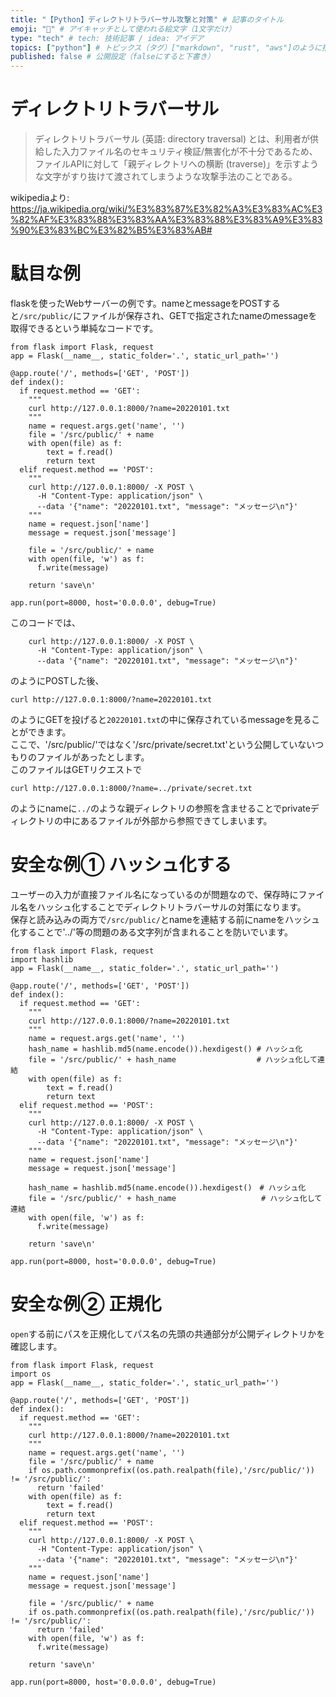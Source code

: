 ```yaml
---
title: "【Python】ディレクトリトラバーサル攻撃と対策" # 記事のタイトル
emoji: "🐻" # アイキャッチとして使われる絵文字（1文字だけ）
type: "tech" # tech: 技術記事 / idea: アイデア
topics: ["python"] # トピックス（タグ）["markdown", "rust", "aws"]のように指定する
published: false # 公開設定（falseにすると下書き）
---
```


# ディレクトリトラバーサル

> ディレクトリトラバーサル (英語: directory traversal) とは、利用者が供給した入力ファイル名のセキュリティ検証/無害化が不十分であるため、ファイルAPIに対して「親ディレクトリへの横断 (traverse)」を示すような文字がすり抜けて渡されてしまうような攻撃手法のことである。

wikipediaより: https://ja.wikipedia.org/wiki/%E3%83%87%E3%82%A3%E3%83%AC%E3%82%AF%E3%83%88%E3%83%AA%E3%83%88%E3%83%A9%E3%83%90%E3%83%BC%E3%82%B5%E3%83%AB# 

# 駄目な例

flaskを使ったWebサーバーの例です。nameとmessageをPOSTすると`/src/public/`にファイルが保存され、GETで指定されたnameのmessageを取得できるという単純なコードです。

```
from flask import Flask, request
app = Flask(__name__, static_folder='.', static_url_path='')

@app.route('/', methods=['GET', 'POST'])
def index():
  if request.method == 'GET':
    """
    curl http://127.0.0.1:8000/?name=20220101.txt
    """
    name = request.args.get('name', '')
    file = '/src/public/' + name
    with open(file) as f:
        text = f.read()
        return text
  elif request.method == 'POST':
    """
    curl http://127.0.0.1:8000/ -X POST \
      -H "Content-Type: application/json" \
      --data '{"name": "20220101.txt", "message": "メッセージ\n"}'
    """
    name = request.json['name']
    message = request.json['message']

    file = '/src/public/' + name
    with open(file, 'w') as f:
      f.write(message)

    return 'save\n'

app.run(port=8000, host='0.0.0.0', debug=True)
```

このコードでは、

```
    curl http://127.0.0.1:8000/ -X POST \
      -H "Content-Type: application/json" \
      --data '{"name": "20220101.txt", "message": "メッセージ\n"}'
```

のようにPOSTした後、

```
curl http://127.0.0.1:8000/?name=20220101.txt
```

のようにGETを投げると`20220101.txt`の中に保存されているmessageを見ることができます。  
ここで、'/src/public/'ではなく'/src/private/secret.txt'という公開していないつもりのファイルがあったとします。  
このファイルはGETリクエストで

```
curl http://127.0.0.1:8000/?name=../private/secret.txt
```

のようにnameに`../`のような親ディレクトリの参照を含ませることでprivateディレクトリの中にあるファイルが外部から参照できてしまいます。


# 安全な例① ハッシュ化する

ユーザーの入力が直接ファイル名になっているのが問題なので、保存時にファイル名をハッシュ化することでディレクトリトラバーサルの対策になります。  
保存と読み込みの両方で`/src/public/`とnameを連結する前にnameをハッシュ化することで'../'等の問題のある文字列が含まれることを防いでいます。


```
from flask import Flask, request
import hashlib
app = Flask(__name__, static_folder='.', static_url_path='')

@app.route('/', methods=['GET', 'POST'])
def index():
  if request.method == 'GET':
    """
    curl http://127.0.0.1:8000/?name=20220101.txt
    """
    name = request.args.get('name', '')
    hash_name = hashlib.md5(name.encode()).hexdigest() # ハッシュ化
    file = '/src/public/' + hash_name                  # ハッシュ化して連結
    with open(file) as f:
        text = f.read()
        return text
  elif request.method == 'POST':
    """
    curl http://127.0.0.1:8000/ -X POST \
      -H "Content-Type: application/json" \
      --data '{"name": "20220101.txt", "message": "メッセージ\n"}'
    """
    name = request.json['name']
    message = request.json['message']

    hash_name = hashlib.md5(name.encode()).hexdigest()　# ハッシュ化
    file = '/src/public/' + hash_name                   # ハッシュ化して連結
    with open(file, 'w') as f:
      f.write(message)

    return 'save\n'

app.run(port=8000, host='0.0.0.0', debug=True)
```


# 安全な例② 正規化

`open`する前にパスを正規化してパス名の先頭の共通部分が公開ディレクトリかを確認します。

```
from flask import Flask, request
import os
app = Flask(__name__, static_folder='.', static_url_path='')

@app.route('/', methods=['GET', 'POST'])
def index():
  if request.method == 'GET':
    """
    curl http://127.0.0.1:8000/?name=20220101.txt
    """
    name = request.args.get('name', '')
    file = '/src/public/' + name
    if os.path.commonprefix((os.path.realpath(file),'/src/public/')) != '/src/public/':
      return 'failed'
    with open(file) as f:
        text = f.read()
        return text
  elif request.method == 'POST':
    """
    curl http://127.0.0.1:8000/ -X POST \
      -H "Content-Type: application/json" \
      --data '{"name": "20220101.txt", "message": "メッセージ\n"}'
    """
    name = request.json['name']
    message = request.json['message']

    file = '/src/public/' + name
    if os.path.commonprefix((os.path.realpath(file),'/src/public/')) != '/src/public/':
      return 'failed'
    with open(file, 'w') as f:
      f.write(message)

    return 'save\n'

app.run(port=8000, host='0.0.0.0', debug=True)
```

